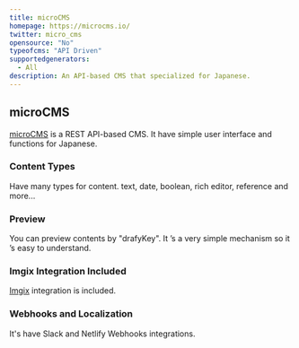```yaml
---
title: microCMS
homepage: https://microcms.io/
twitter: micro_cms
opensource: "No"
typeofcms: "API Driven"
supportedgenerators:
  - All
description: An API-based CMS that specialized for Japanese.
---
```

## microCMS

[microCMS](https://microcms.io) is a REST API-based CMS. It have simple user interface and functions for Japanese.

### Content Types

Have many types for content. text, date, boolean, rich editor, reference and more...

### Preview

You can preview contents by "drafyKey". It ’s a very simple mechanism so it ’s easy to understand.

### Imgix Integration Included

[Imgix](https://imgix.com) integration is included.

### Webhooks and Localization

It's have Slack and Netlify Webhooks integrations.
